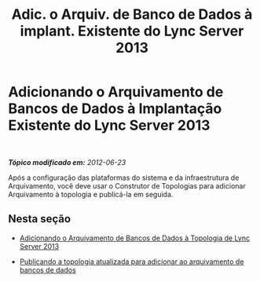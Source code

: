 ﻿---
title: "Adic. o Arquiv. de Banco de Dados à implant. Existente do Lync Server 2013"
TOCTitle: "Adic. o Arquiv. de Banco de Dados à implant. Existente do Lync Server 2013"
ms:assetid: 7350a6f7-6ed7-4fa7-b12d-e1858b93f9c0
ms:mtpsurl: https://technet.microsoft.com/pt-br/library/JJ204997(v=OCS.15)
ms:contentKeyID: 49307105
ms.date: 05/19/2016
mtps_version: v=OCS.15
ms.translationtype: HT
---

# Adicionando o Arquivamento de Bancos de Dados à Implantação Existente do Lync Server 2013

 

_**Tópico modificado em:** 2012-06-23_

Após a configuração das plataformas do sistema e da infraestrutura de Arquivamento, você deve usar o Construtor de Topologias para adicionar Arquivamento à topologia e publicá-la em seguida.

## Nesta seção

  - [Adicionando o Arquivamento de Bancos de Dados à Topologia de Lync Server 2013](lync-server-2013-adding-archiving-databases-to-the-lync-server-2013-topology.md)

  - [Publicando a topologia atualizada para adicionar ao arquivamento de bancos de dados](lync-server-2013-publishing-the-updated-topology-to-add-archiving-databases.md)

